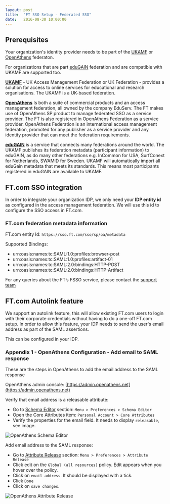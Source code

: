 ```yaml
---
layout: post
title:  "FT SSO Setup - Federated SSO"
date:   2016-08-30 10:00:00
---
```


## Prerequisites
Your organization's identity provider needs to be part of the [UKAMF](https://www.ukfederation.org.uk/) or [OpenAthens](http://www.openathens.net/) federaton.

For organizations that are part [eduGAIN](http://services.geant.net/edugain/Pages/Home.aspx) federation and are compatible with UKAMF are supported too.

**[UKAMF](https://www.ukfederation.org.uk/)** - UK Access Management Federation or UK Federation  - provides a solution for access to online services for educational and research organisations.  The UKAMF is a UK-based federation.  

**[OpenAthens](http://www.openathens.net/)** Is both a suite of commercial products and an access management federation, all owned by the company EduServ. The FT makes use of OpenAthens SP product to manage federated SSO as a service provider. The FT is also registered in OpenAthens Federation as a service provider. OpenAthens Federation is an international access management federation, promoted for any publisher as a service provider and any identity provider that can meet the federation requirements.

**[eduGAIN](http://services.geant.net/edugain/Pages/Home.aspx)** is a service that connects many federations around the world. The UKAMF publishes its federation metadata (participant information) to eduGAIN, as do many other federations e.g. InCommon for USA, SurfConext for Netherlands, SWAMID for Sweden. UKAMF will automatically import all eduGain metadata that meets its standards. This means most participants registered in eduGAIN are available to UKAMF.

## FT.com SSO integration
In order to integrate your organization IDP, we only need your **IDP entity id** as configured in the access management federation.
We will use this id to configure the SSO access in FT.com.

### FT.com federation metadata information
FT.com entity Id: `https://sso.ft.com/sso/sp/oa/metadata`

Supported Bindings:

* urn:oasis:names:tc:SAML:1.0:profiles:browser-post
* urn:oasis:names:tc:SAML:1.0:profiles:artifact-01
* urn:oasis:names:tc:SAML:2.0:bindings:HTTP-POST
* urn:oasis:names:tc:SAML:2.0:bindings:HTTP-Artifact

For any queries about the FT’s FSSO service, please contact the [support team](mailto:B2B.CustomerSupport@ft.com)

## FT.com Autolink feature
We support an autolink feature, this will allow existing FT.com users to login with their corporate credentials without having to do a one-off FT.com setup.
In order to allow this feature, your IDP needs to send the user's email address as part of the SAML assertions.

This can be configured in your IDP.


### Appendix 1 - OpenAthens Configuration - Add email to SAML response
These are the steps in OpenAthens to add the email address to the SAML response

OpenAthens admin console: [https://admin.openathens.net](https://admin.openathens.net)

Verify that email address is a releasable attribute:

* Go to [Schema Editor](https://admin.openathens.net/#SchemaEditor) section: `Menu > Preferences > Schema Editor`
* Open the Core Attributes item: `Personal Account > Core Attributes`
* Verify the properties for the email field. It needs to display `releasable`, see image.

![OpenAthens Schema Editor](/sso-support/assets/images/openathens-schema-editor.png)

Add email address to the SAML response:

* Go to [Attribute Release](https://admin.openathens.net/#ReleasePolicies) section: `Menu > Preferences > Attribute Release`
* Click edit on the `Global (all resources)` policy. Edit appears when you hover over the policy.
* Click on `email address`. It should be displayed with a tick.
* Click `Done`
* Click on `save changes`.

![OpenAthens Attribute Release](/sso-support/assets/images/openathens-release-attributes.png)

